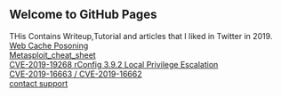 ## Welcome to GitHub Pages

THis Contains Writeup,Tutorial and articles that I liked in Twitter in 2019.<br>
[Web Cache Posoning](https://www.youtube.com/watch?v=IQG_wb8ocr0)<br>
[Metasploit_cheat_sheet](https://twitter.com/jeremysaldate/status/1199108174067851266/photo/1)<br>
[CVE-2019-19268 rConfig 3.9.2 Local Privilege Escalation](https://github.com/TheCyberGeek/CVE-2019-19268)<br>
[CVE-2019-16663 / CVE-2019-16662 ](https://github.com/dustyfresh/PHP-vulnerability-audit-cheatsheet)<br>
[contact support](vibs123i@gmail.com)<br>
